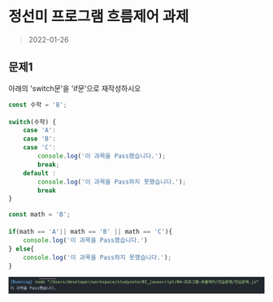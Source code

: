 # 정선미 프로그램 흐름제어 과제
> 2022-01-26

## 문제1
아래의 'switch문'을 'if문'으로 재작성하시오

```javascript
const 수학 = 'B';

switch(수학) {
    case 'A':
    case 'B':
    case 'C':
        console.log('이 과목을 Pass했습니다.');
        break;
    default :
        console.log('이 과목을 Pass하지 못했습니다.');
        break
}
```

```javascript
const math = 'B';

if(math == 'A'|| math == 'B' || math == 'C'){
    console.log('이 과목을 Pass했습니다.')
} else{
    console.log('이 과목을 Pass하지 못했습니다.');
}
```
![문제1 실행결과](./Q1.png)